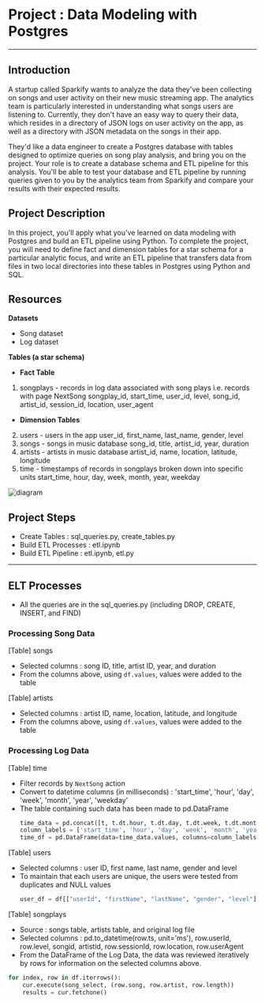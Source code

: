 # Project : Data Modeling with Postgres
---

## Introduction
A startup called Sparkify wants to analyze the data they've been collecting on songs and user activity on their new music streaming app. The analytics team is particularly interested in understanding what songs users are listening to. Currently, they don't have an easy way to query their data, which resides in a directory of JSON logs on user activity on the app, as well as a directory with JSON metadata on the songs in their app.

They'd like a data engineer to create a Postgres database with tables designed to optimize queries on song play analysis, and bring you on the project. Your role is to create a database schema and ETL pipeline for this analysis. You'll be able to test your database and ETL pipeline by running queries given to you by the analytics team from Sparkify and compare your results with their expected results.

## Project Description
In this project, you'll apply what you've learned on data modeling with Postgres and build an ETL pipeline using Python. To complete the project, you will need to define fact and dimension tables for a star schema for a particular analytic focus, and write an ETL pipeline that transfers data from files in two local directories into these tables in Postgres using Python and SQL.

## Resources
**Datasets**
- Song dataset
- Log dataset

**Tables (a star schema)**
- **Fact Table**
1. songplays - records in log data associated with song plays i.e. records with page NextSong
songplay_id, start_time, user_id, level, song_id, artist_id, session_id, location, user_agent
- **Dimension Tables**
2. users - users in the app
user_id, first_name, last_name, gender, level
3. songs - songs in music database
song_id, title, artist_id, year, duration
4. artists - artists in music database
artist_id, name, location, latitude, longitude
5. time - timestamps of records in songplays broken down into specific units
start_time, hour, day, week, month, year, weekday

![diagram](https://udacity-reviews-uploads.s3.us-west-2.amazonaws.com/_attachments/339318/1586016120/Song_ERD.png)

## Project Steps
- Create Tables : sql_queries.py, create_tables.py
- Build ETL Processes : etl.ipynb
- Build ETL Pipeline : etl.ipynb, etl.py

---

## ELT Processes
* All the queries are in the sql_queries.py (including DROP, CREATE, INSERT, and FIND)
### Processing Song Data
[Table] songs
- Selected columns : song ID, title, artist ID, year, and duration 
- From the columns above, using `df.values`, values were added to the table

[Table] artists
- Selected columns : artist ID, name, location, latitude, and longitude
- From the columns above, using `df.values`, values were added to the table

### Processing Log Data
[Table] time
- Filter records by `NextSong` action
- Convert to datetime columns (in milliseconds) : 'start_time', 'hour', 'day', 'week', 'month', 'year', 'weekday'
- The table containing such data has been made to pd.DataFrame
    ```python
    time_data = pd.concat([t, t.dt.hour, t.dt.day, t.dt.week, t.dt.month, t.dt.year, t.dt.weekday], axis = 1)
    column_labels = ['start_time', 'hour', 'day', 'week', 'month', 'year', 'weekday']
    time_df = pd.DataFrame(data=time_data.values, columns=column_labels)```

[Table] users
- Selected columns : user ID, first name, last name, gender and level 
- To maintain that each users are unique, the users were tested from duplicates and NULL values
    ```python
    user_df = df[["userId", "firstName", "lastName", "gender", "level"]].drop_duplicates().dropna()
    ```

[Table] songplays
- Source : songs table, artists table, and original log file
- Selected columns : pd.to_datetime(row.ts, unit='ms'), row.userId, row.level, songid, artistid, row.sessionId, row.location, row.userAgent
- From the DataFrame of the Log Data, the data was reviewed iteratively by rows for information on the selected columns above.
```python
for index, row in df.iterrows():
    cur.execute(song_select, (row.song, row.artist, row.length))
    results = cur.fetchone()
```